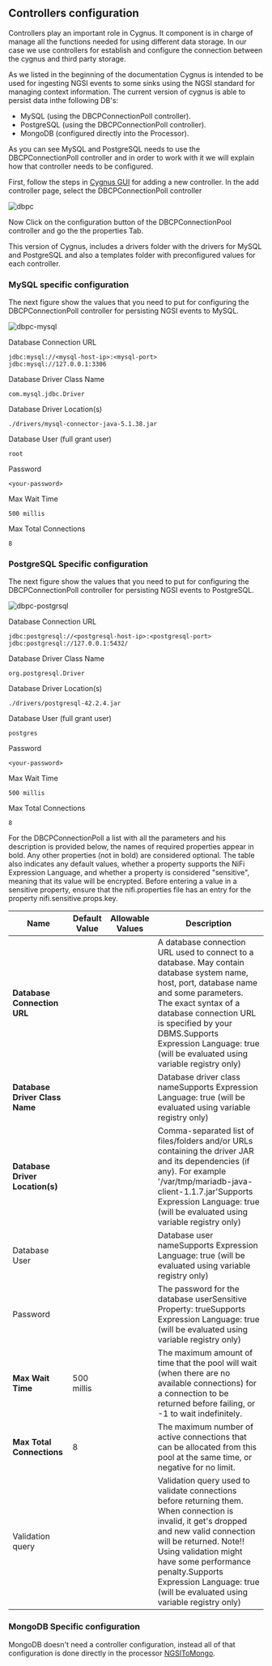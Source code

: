 ## Controllers configuration

Controllers play an important role in Cygnus. It component is in charge of manage
all the functions needed for using different data storage. In our case we use controllers
for establish and configure the connection between the cygnus and third party storage.

As we listed in the beginning of the documentation Cygnus is intended to be used 
for ingesting NGSI events to some sinks using the NGSI standard for managing context information.
The current version of cygnus is able to persist data inthe following DB's:

* MySQL (using the DBCPConnectionPoll controller).
* PostgreSQL (using the DBCPConnectionPoll controller).
* MongoDB (configured directly into the Processor).

As you can see MySQL and PostgreSQL needs to use the DBCPConnectionPoll controller and in 
order to work with it we will explain how that controller needs to be configured.

First, follow the steps in [Cygnus GUI](./cygnus_gui.md) for adding a new controller.
In the add controller page, select the DBCPConnectionPoll controller

![dbpc](../images/dbpc.png)

Now Click on the configuration button of the DBCPConnectionPool controller and go the the properties Tab.

This version of Cygnus, includes a drivers folder with the drivers for
MySQL and PostgreSQL and also a templates folder with preconfigured values for each controller.

### MySQL specific configuration

The next figure show the values that you need to put for configuring the DBCPConnectionPoll controller
for persisting NGSI events to MySQL.

![dbpc-mysql](../images/controller-mysql.png)


Database Connection URL 
    
    jdbc:mysql://<mysql-host-ip>:<mysql-port>
    jdbc:mysql://127.0.0.1:3306

Database Driver Class Name

    com.mysql.jdbc.Driver

Database Driver Location(s)

    ./drivers/mysql-connector-java-5.1.38.jar

Database User (full grant user)

    root

Password
    
    <your-password>
    
Max Wait Time

    500 millis

Max Total Connections

    8


### PostgreSQL Specific configuration
The next figure show the values that you need to put for configuring the DBCPConnectionPoll controller
for persisting NGSI events to PostgreSQL.

![dbpc-postgrsql](../images/controller-postgresql.png)

Database Connection URL

    jdbc:postgresql://<postgresql-host-ip>:<postgresql-port>
    jdbc:postgresql://127.0.0.1:5432/

Database Driver Class Name

    org.postgresql.Driver

Database Driver Location(s)

    ./drivers/postgresql-42.2.4.jar

Database User (full grant user)

    postgres

Password

    <your-password>

Max Wait Time

    500 millis

Max Total Connections

    8
    

For the DBCPConnectionPoll a list with all the parameters and his description is provided below, the names of required properties appear in bold. Any other properties (not in bold) are considered optional. The table also indicates any default values, whether a property supports the NiFi Expression Language, and whether a property is considered "sensitive", meaning that its value will be encrypted. Before entering a value in a sensitive property, ensure that the nifi.properties file has an entry for the property nifi.sensitive.props.key.

|Name|Default Value|Allowable Values|Description|
|--- |--- |--- |--- |
|**Database Connection URL**| | |A database connection URL used to connect to a database. May contain database system name, host, port, database name and some parameters. The exact syntax of a database connection URL is specified by your DBMS.Supports Expression Language: true (will be evaluated using variable registry only)|
|**Database Driver Class Name**| | |Database driver class nameSupports Expression Language: true (will be evaluated using variable registry only)|
|**Database Driver Location(s)**| | |Comma-separated list of files/folders and/or URLs containing the driver JAR and its dependencies (if any). For example '/var/tmp/mariadb-java-client-1.1.7.jar'Supports Expression Language: true (will be evaluated using variable registry only)|
|Database User| | | Database user nameSupports Expression Language: true (will be evaluated using variable registry only)|
|Password| | |The password for the database userSensitive Property: trueSupports Expression Language: true (will be evaluated using variable registry only)|
|**Max Wait Time**|500 millis| |The maximum amount of time that the pool will wait (when there are no available connections)  for a connection to be returned before failing, or -1 to wait indefinitely.|
|**Max Total Connections**|8| |The maximum number of active connections that can be allocated from this pool at the same time,  or negative for no limit.|
|Validation query| | |Validation query used to validate connections before returning them. When connection is invalid, it get's dropped and new valid connection will be returned. Note!! Using validation might have some performance penalty.Supports Expression Language: true (will be evaluated using variable registry only)|


### MongoDB Specific configuration

MongoDB doesn't need a controller configuration, instead all of that configuration is done directly in the processor [NGSIToMongo](../processors_catalogue/NGSIToMongo.md).


